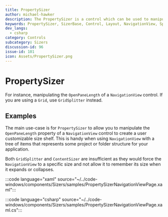 ```yaml
---
title: PropertySizer
author: michael-hawker
description: The PropertySizer is a control which can be used to manipulate the value of another double based property.
keywords: PropertySizer, SizerBase, Control, Layout, NavigationView, Splitter
dev_langs:
  - csharp
category: Controls
subcategory: Sizers
discussion-id: 96
issue-id: 101
icon: Assets/PropertySizer.png
---
```


# PropertySizer

For instance, manipulating the `OpenPaneLength` of a `NavigationView` control. If you are using a `Grid`, use `GridSplitter` instead.

## Examples

The main use-case is for `PropertySizer` to allow you to manipulate the `OpenPaneLength` property of a `NavigationView` control to create a user customizable size shelf. This is handy when using `NavigationView` with a tree of items that represents some project or folder structure for your application.

Both `GridSplitter` and `ContentSizer` are insufficient as they would force the `NavigationView` to a specific size and not allow it to remember its size when it expands or collapses.

:::code language="xaml" source="~/../code-windows/components/Sizers/samples/PropertySizerNavigationViewPage.xaml":::

:::code language="csharp" source="~/../code-windows/components/Sizers/samples/PropertySizerNavigationViewPage.xaml.cs":::
